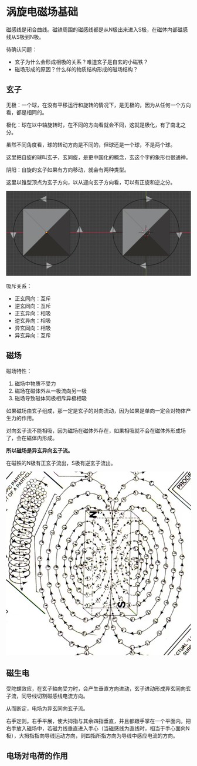 
# 涡旋电磁场基础

磁感线是闭合曲线。磁铁周围的磁感线都是从N极出来进入S极，在磁体内部磁感线从S极到N极。

待确认问题：

- 玄子为什么会形成相吸的关系？难道玄子是自玄的小磁铁？
- 磁场形成的原因？什么样的物质结构形成的磁场结构？

## 玄子

无极：一个球，在没有平移运行和旋转的情况下，是无极的，因为从任何一个方向看，都是相同的。

极化：球在以中轴旋转时，在不同的方向看就会不同，这就是极化，有了南北之分。

虽然不同角度看，球的转动方向是不同的，但球还是一个球，不是两个球。

这里把自旋的球叫玄子，玄同旋，是更中国化的概念，玄这个字的象形也很通神。

阴阳：自旋的玄子如果有方向移动，就会有两种类型。

这里以锥型顶点为玄子方向，以从迎向玄子方向看，可以有正旋和逆之分。

![](assets/xuan-3.png)

吸斥关系：

- 正玄同向：互斥
- 逆玄同向：互斥
- 正玄异向：相吸
- 逆玄异向：相吸
- 异玄同向：相吸
- 异玄异向：互斥

## 磁场

磁场特性：
1. 磁场中物质不受力
2. 磁场在磁体外从一极流向另一极
3. 磁场导致磁体同极相斥异极相吸

如果磁场由玄子组成，那一定是玄子的对向流动，因为如果是单向一定会对物体产生力的作用。

对向玄子流不能相吸，因为磁场在磁体外存在，如果相吸就不会在磁体外形成场了，会在磁体内形成。

**所以磁场是异玄异向玄子流。**

在磁铁的N极有正玄子流出，S极有逆玄子流出。

![](assets/xuan-mf01.jpeg)

## 磁生电

受陀螺效应，在玄子轴向受力时，会产生垂直方向进动，玄子进动形成异玄同向玄子流，同导线切割磁感线电流方向。

从而断定，电场为异玄同向玄子流。

右手定则。右手平展，使大拇指与其余四指垂直，并且都跟手掌在一个平面内。把右手放入磁场中，若磁力线垂直进入手心（当磁感线为直线时，相当于手心面向N极），大拇指指向导线运动方向，则四指所指方向为导线中感应电流的方向。

## 电场对电荷的作用

